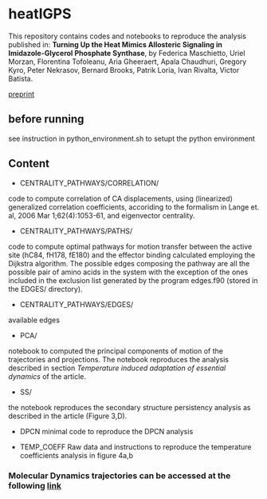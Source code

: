 # heatIGPS

This repository contains codes and notebooks to reproduce the analysis published in: 
**Turning Up the Heat Mimics Allosteric Signaling in Imidazole-Glycerol Phosphate Synthase**,
by Federica Maschietto, Uriel Morzan, Florentina Tofoleanu, Aria Gheeraert, Apala Chaudhuri, Gregory Kyro, Peter Nekrasov, Bernard Brooks, Patrik Loria, Ivan Rivalta, Victor Batista. 

[preprint](http://ursula.chem.yale.edu/~batista/publications/HeatIsOn_IGPS.pdf)

## before running

see instruction in python_environment.sh to setupt the python environment

## Content

- CENTRALITY_PATHWAYS/CORRELATION/

code to compute correlation of CA displacements, using (linearized) generalized correlation coefficients, accoriding to the formalism in Lange et. al, 2006 Mar 1;62(4):1053-61, and eigenvector centrality.

- CENTRALITY_PATHWAYS/PATHS/

code to compute optimal pathways for motion transfer between the active site (hC84, fH178, fE180) and the effector binding calculated employing the Dijkstra algorithm. The possible edges composing the pathway are all the possible pair of amino acids in the system with the exception of the ones included in the exclusion list generated by the program edges.f90 (stored in the EDGES/ directory).

- CENTRALITY_PATHWAYS/EDGES/

available edges

- PCA/

notebook to computed the principal components of motion of the trajectories and projections. The notebook reproduces the analysis described in section *Temperature induced adaptation of essential dynamics* of the article.


- SS/

the notebook reproduces the secondary structure persistency analysis as described in the article (Figure 3,D).

- DPCN
minimal code to reproduce the DPCN analysis


- TEMP_COEFF
Raw data and instructions to reproduce the temperature coefficients analysis in figure 4a,b

### Molecular Dynamics trajectories can be accessed at the following [link](https://drive.google.com/drive/folders/12WVo_dA5RvSZW2rvhB1rd8CxVz3Cb-CA?usp=sharing)


